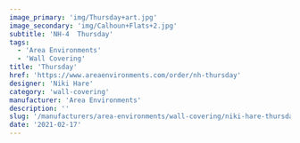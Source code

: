 ```yaml
---
image_primary: 'img/Thursday+art.jpg'
image_secondary: 'img/Calhoun+Flats+2.jpg'
subtitle: 'NH-4  Thursday'
tags:
  - 'Area Environments'
  - 'Wall Covering'
title: 'Thursday'
href: 'https://www.areaenvironments.com/order/nh-thursday'
designer: 'Niki Hare'
category: 'wall-covering'
manufacturer: 'Area Environments'
description: ''
slug: '/manufacturers/area-environments/wall-covering/niki-hare-thursday'
date: '2021-02-17'
---
```


